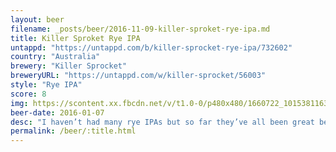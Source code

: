```yaml
---
layout: beer
filename: _posts/beer/2016-11-09-killer-sproket-rye-ipa.md
title: Killer Sproket Rye IPA
untappd: "https://untappd.com/b/killer-sprocket-rye-ipa/732602"
country: "Australia"
brewery: "Killer Sprocket"
breweryURL: "https://untappd.com/w/killer-sprocket/56003"
style: "Rye IPA"
score: 8
img: https://scontent.xx.fbcdn.net/v/t1.0-0/p480x480/1660722_10153811639283745_5357595767484756321_n.jpg?oh=7e1cb8882f9f42c182926805d0bd095b&oe=59095299
beer-date: 2016-01-07
desc: "I haven’t had many rye IPAs but so far they’ve all been great beers"
permalink: /beer/:title.html
---
```

